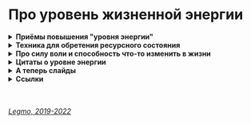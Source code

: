 <h1> Про уровень жизненной энергии </h1>

[//]: # (Приёмы повышения "уровня энергии")
<details><summary><b>Приёмы повышения "уровня энергии"</b></summary><p>  

---
`Вообще проблема даже не в количестве свободного времени, а в количестве свободных внутренних ресурсов. Потому что после работы 8х5 и всякой бытовой ерунды этих самых ресурсов как-то не особо остаётся на что-либо внятное.
Те, кто делают что-то кроме - как вы это делаете? Я хочу заворачиваться в одеяло и превращаться в шаурму непрерывно.`

За последние годы нашел для себя несколько методов:
1. **Музыка** правильно подобранная к текущему состоянию меня.

2. **Высыпаться**.

3. **Общаться с людьми, которые вдохновляют** и восхищают - сразу появляются внутренние силы и мотивация. Желательно, конечно, встречаться лично, но на худой конец подойдут подкасты и Ютуб. Я вот, "Аэростатами" заряжаюсь :)

4. **Солнце**. У меня это работает на 100% - в солнечные дни энергии в разы больше. Особенно если на улице прогуляться. Так что стараюсь в такие дни выбраться на воздух и зарядить батарейки.

5. **Прогулки** и вообще физическая активность на свежем воздухе. В идеале - 15 минут пробежки или прогулка по парку.

5. Лично мне очень помогает иногда **посидеть одному** где-то на природе. Хотя бы час в две недели.

7. Смотреть на **живой огонь**. Я серьезно. В лесу - костер. В городе - перед сном смотреть минут 5 на пламя свечи. По сути, один из вариантов медитации.

8. Собственно, **медитация**. 15 минут в день вполне достаточно. Можно в транспорте.

9. Любая осознанная **работа с дыханием**. Например, 5 минут утром и 5 вечером. Спокойно сесть и сконцентрироваться на дыхании, не делая ничего особого. Важно чтоб было свежо, то есть, как минимум - открыть форточку. Важно: если всерьёз заниматься дыхательными техниками, то очень важно практиковать это дело на очень чистом воздухе. То есть, в городе вообще не вариант. Если этим правилом пренебречь, могут быть очень неприятные последствия для здоровья.

10. Почаще смотреть на **чистые радостные цвета**. Стены офиса, заставка на рабочем столе, одежда...

11. Съесть что-нибудь **вкусное**. Смех смехом, но я за собой заметил: когда еда продолжительное время не доставляет радости (мало, невкусная, ем на бегу...) - уровень внутренней активности сильно падает, с апатией бороться сложнее.

12. **Общий настрой**. Есть классный метод: приучить себя, первым делом как проснёшься - улыбаться. Сразу формирует позитивный настрой на день, в результате сил становиться больше.

13. Посидеть, подумать и разобраться, к кому я испытываю **отрицательные эмоции** (раздражение, гнев, обиды....) И как-то «разрулить» эти ситуации - "отпустить" внутренне, или поговорить с человек. Совершенно неожиданно, для меня этот метод один из самых эффективных. Как оказалось, очень большой процент энергии у меня забирали все эти "внутренние разборки". Сюда же относятся ситуации, в которых я чувствую себя виноватым - срочно идти и извиняться, хоть уже десять лет прошло.

14. **Доделать все мелкие "недоделки"**, которых обычно много вокруг, и на которые вечно не хватает времени. Пришить пуговицу, починить задвижку в ванне, поставить приятную музыку на телефонный звонок. Все эти мелочи требуют немного времени, и кажутся не очень важными. А по факту, каждый день сталкиваясь с ними, испытываешь раздражение, отдаёшь часть энергии и теряешь настрой. Поэтому лучше раз в пару месяцев выделять день на эти мелкие дела.

15. Одно из самых эффективных для меня - **форматирование планов**. Например, раз в год. Сажусь, выписываю все планы, начинания, обещания, недоделанные дела - от мелких до самых глобальных. Долго думаю, и прикидываю: что из этого мне по-прежнему интересно и важно, а от чего можно уже отказаться. То что важно - стараюсь начать делать прямо сейчас, остальное вычеркиваю. Чем больше смог вычеркнуть - тем больше в жизни появляется пространства для чего-то нового.

У меня примерно так.
Буду рад любым новым идеям :)
<br></p>
</details>

[//]: # (Техника для обретения ресурсного состояния<)
<details><summary><b>Техника для обретения ресурсного состояния</b></summary><p>  

---
Вспомните какую-нибудь ситуацию, в которой вы чувствовали себя бодрым, энергичным, позитивным. Очень реальную и конкретную ситуацию. Мысленно вернитесь в ту ситуацию. Снова посмотрите на нее своими собственными глазами, прислушайтесь к любым звукам, которые там были, что вы чувствовали, как выглядели, что делали.

Приятные ощущения тоже вернутся. Наш мозг реагирует на воспоминание о событии точно так же, как он реагирует на реальное событие. Мелодия, фотография, запах могут снова вернуть вас в прошлое переживание. В этом сила счастливых талисманов.

Они являются якорями для теплых переживаний в прошлом, и поэтому человек вновь переживает это тепло в настоящем. Они работают не благодаря магии, а благодаря ассоциациям. Каким бы ни было это ресурсное состояние, если у вас было хотя бы мимолетное представление или слабый намек на него в прошлом, вы сможете перенести его в настоящее.

Создайте якорь для этого приятного переживания, чтобы вы могли переносить его в настоящее в любое необходимое для вас время. Лучше всего использовать то, что естественным образом связано с этим воспоминанием: картинка, мелодия — своего рода напоминание.

Остановитесь на том якоре, который вам нравится. И каждый раз, увидев его или услышав , вернитесь мысленно в прошлое, вновь переживете этот опыт, войдите внутрь него и восстановите связанные с ним эмоции.

<br></p>
</details>

[//]: # (Про силу воли и способность что-то изменить в жизни)
<details><summary><b>Про силу воли и способность что-то изменить в жизни</b></summary><p>  

---
  Рекомендую к просмотру:
  * [Андрей Курпатов - "Усилие воли" и полезные привычки: можно ли перехитрить свой мозг? (YouTube)](https://youtu.be/6u1f9lwLFKU)

  Хорошее видео про то, как связаны между собой сознание, сила воли и реализация решений в жизни.<br>
  Всё немного не так, как люди полагают :)
  
В паре слов:
  - то что мы сознательно думаем (*надо бегать, хочу похудеть, надо учить анлгийский...*) задействует совсем не те отделы мозга, которые отвественны за принятие решений.
  - отделы отвественные за принятие решений работают без включения человеческого сознания (это научный факт, доказаный ещё в семидесятых годах 20 века, см. эксперименты Либета и т.д.). 
  - потом эти отделы мозга передают принятое решение в сознание, и сознание подбирает аргументы: *"Почему мы поступим именно так"*. У человека создаётся иллюзия, что решение принял он сам.
  - поэтому, давить через сознание на нижние отделы мозга (ядра, подкорку и т.д.) - не самый адекватный и эффективный способ добиться чего-то от себя, это очень сложно. Лучше засеять в сознание как можно больше информации о важности предполагаемого действия - как полезен бег для здоровья, как повышается сексуальная привлекательность человека в хорошей физической форме, как хорошая форма позволяет быть эффективнее в жизни и т.д. Если регулярно снабжать мозг такой информацией - образуются новые связи, включаются другие ядра, и запускаются другие модели поведения.
  - чтоб насытить мозг такой информацией - надо много читать по теме, смотреть мотивирующие видео, развесить картинки-напоминания по квартире, общаться с другими людьми и т.д. Т.е. этот процесс занимает какое-то время.
  - когда удалось всё-таки совершить желаемое действие (например, побегать) - желательно его поодерживать, первое время. Чтоб сформировалась привычка (определённая структура, пржде всего в подкорке). Потом мозг будет автоматически требовать поддержания этой привычки, и прикладывать усилия будет не нужно (ну, или почти не нужно).

<br></p>
</details>

[//]: # (Цитаты о уровне энергии)
<details><summary><b>Цитаты о уровне энергии</b></summary><p>

\*\*\*
**Вопрос:** Как сохранять высокий уровень энергии?
**Лама Оле Нидал:** Просто решите, что вы этим наслаждаетесь. Это вопрос вашего решения. Скажите себе: «Это именно то, чего я хотел». Иначе у вас никогда не будет стабильности и внутреннего избытка, чтобы помогать другим. Энергия возникает из энергии, счастье возникает из счастья, это вопрос мотивации и решения быть счастливым.

\*\*\*
**Лама Оле Нидал**

Никогда не попадайте в ситуацию слабости, опущенных рук и "Я не могу справиться с этим!". Это болезнь. Она разрастается всё больше и больше... а в конце они просто подметут вас с пола и выбросят в мусорное ведро.<br>
Не поступайте так!<br>
Всегда сосредотачивайтесь на чём-то, что заставляет вас чувствовать хорошо, что вы можете показать другим, на чём-то новом, восхитительном, светящемся и чудесном!<br>
Только так!<br>
Никогда не становитесь слабыми! Если станете слабым - вы не сможете помочь никому! Оставайтесь сильными! Тогда вы сможете помочь всем.<br>
Никогда, никогда, никогда не становитесь слабыми!

<br></p>
</details>

[//]: # (А теперь слайды)
<details><summary><b>А теперь слайды</b></summary><p>  

1. От [Максима Дорофеева](https://mnogosdelal.ru/)
![Как сберечь «мыслетопливо»](https://raw.githubusercontent.com/Legmo/notes/master/Pages/Img/Dorofeev_-_Save_your_brain-fuel.jpg)

2. От MagicWolf c [Хабра](https://habr.com/ru/post/136905/)
![Ментальная карта - Повышаем производительность программирования](https://raw.githubusercontent.com/Legmo/notes/master/Pages/Img/Productivity-increase.png)

<br></p>
</details>

[//]: # (Ссылки)
<details><summary><b>Ссылки</b></summary><p>  

- [Андрей Курпатов - "Усилие воли" и полезные привычки: можно ли перехитрить свой мозг? (YouTube)](https://youtu.be/6u1f9lwLFKU)
- [Tim Urban - Часть 1. Почему прокрастинаторы прокрастинируют (откладывают дела «на потом») и как побороть прокрастинацию](https://habr.com/ru/post/298192/)
- [Tim Urban - Часть 2. Матрица прокрастинации (откладывания дел «на потом»)](https://habr.com/ru/post/303140/)

<br></p>
</details>

<br> 
<br> 

*[Legmo, 2019-2022](https://github.com/Legmo/notes/)*